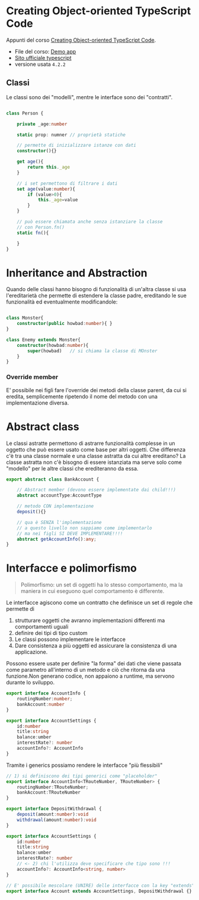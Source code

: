 # Creating Object-oriented TypeScript Code

Appunti del corso [Creating Object-oriented TypeScript Code](https://app.pluralsight.com/library/courses/typescript-creating-object-oriented-code/table-of-contents). 
- File del corso: [Demo app](https://github.com/DanWahlin/TypeScriptDemos)
- [Sito ufficiale typescript](https://www.typescriptlang.org)
- versione usata `4.2.2`

## Classi
Le classi sono dei "modelli", mentre le interface sono dei "contratti".
```typescript

class Person {

    private _age:number

    static prop: numner // proprietà statiche

    // permette di inizializzare istanze con dati
    constructor(){}

    get age(){
        return this._age
    }

    // i set permettono di filtrare i dati
    set age(value:number){
        if (value>0){
            this._age=value
        }
    }

    // può essere chiamata anche senza istanziare la classe
    // con Person.fn()
    static fn(){

    }
}
```

# Inheritance and Abstraction
Quando delle classi hanno bisogno di funzionalità di un'altra classe si usa l'ereditarietà che permette di estendere la classe padre, ereditando le sue funzionalità ed eventualmente modificandole:
```typescript

class Monster{
    constructor(public howbad:number){ }
}

class Enemy extends Monster{
    constructor(howbad:number){
        super(howbad)   // si chiama la classe di MOnster
    }
}
```
### Override member
E' possibile nei figli fare l'override dei metodi della classe parent, da cui si eredita, semplicemente ripetendo il nome del metodo con una implementazione diversa.

# Abstract class
Le classi astratte permettono di astrarre funzionalità complesse in un oggetto che può essere usato come base per altri oggetti. Che differenza c'è tra una classe normale e una classe astratta da cui altre ereditano? La classe astratta non c'è bisogno di essere istanziata ma serve solo come "modello" per le altre classi che erediteranno da essa.

```typescript
export abstract class BankAccount {

    // Abstract member (devono essere implementate dai child!!!)
    abstract accountType:AccountType

    // metodo CON implementazione
    deposit(){}

    // qua è SENZA l'implementazione
    // a questo livello non sappiamo come implementarlo
    // ma nei figli SI DEVE IMPLEMENTARE!!!!
    abstract getAccountInfo():any;
}
```

# Interfacce e polimorfismo
> Polimorfismo: un set di oggetti ha lo stesso comportamento, ma la maniera in cui eseguono quel comportamento è differente. 

Le interfacce agiscono come un contratto che definisce un set di regole che permette di 
1) strutturare oggetti che avranno implementazioni differenti ma comportamenti uguali 
2) definire dei tipi di tipo custom
3) Le classi possono implementare le interfacce 
4) Dare consistenza a più oggetti ed assicurare la consistenza di una applicazione. 

Possono essere usate per definire "la forma" dei dati che viene passata come parametro all'interno di un metodo e ciò che ritorna da una funzione.Non generano codice, non appaiono a runtime, ma servono  durante lo sviluppo.

```typescript
export interface AccountInfo {
    routingNumber:number;
    bankAccount:number
} 

export interface AccountSettings {
    id:number
    title:string
    balance:umber
    interestRate?: number
    accountInfo?: AccountInfo
}
```

Tramite i generics possiamo rendere le interfacce "più flessibili"
```typescript
// 1) si definiscono dei tipi generici come "placeholder"
export interface AccountInfo<TRouteNumber, TRouteNumber> {
    routingNumber:TRouteNumber;
    bankAccount:TRouteNumber
} 

export interface DepositWithdrawal {
    deposit(amount:number):void
    withdrawal(amount:number):void
}

export interface AccountSettings {
    id:number
    title:string
    balance:umber
    interestRate?: number
    // <- 2) chi l'utilizza deve specificare che tipo sono !!!
    accountInfo?: AccountInfo<string, number> 
}

// E' possibile mescolare (UNIRE) delle interfacce con la key "extends"
export interface Account extends AccountSettings, DepositWithdrawal {}
```
